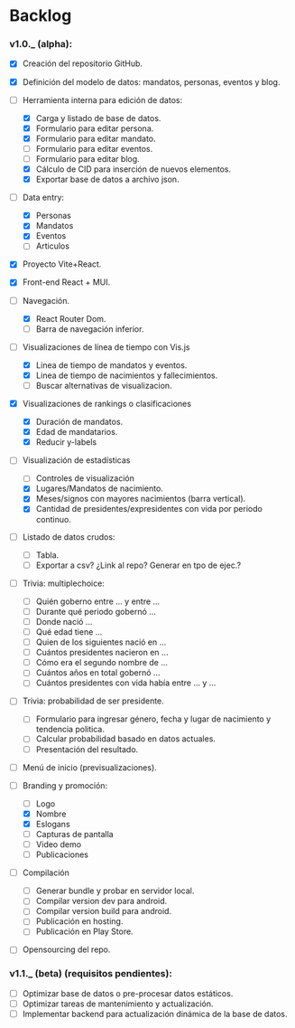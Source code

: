 # Backlog 

### v1.0._ (alpha):  
  - [x] Creación del repositorio GitHub.  
  - [x] Definición del modelo de datos: mandatos, personas, eventos y blog.  
  - [ ] Herramienta interna para edición de datos:  
    - [x] Carga y listado de base de datos.  
    - [x] Formulario para editar persona.  
    - [x] Formulario para editar mandato.  
    - [ ] Formulario para editar eventos.  
    - [ ] Formulario para editar blog.  
    - [x] Cálculo de CID para inserción de nuevos elementos.  
    - [x] Exportar base de datos a archivo json.  
  - [ ] Data entry:  
    - [x] Personas  
    - [x] Mandatos  
    - [x] Eventos  
    - [ ] Articulos  
  - [x] Proyecto Vite+React.  
  - [x] Front-end React + MUI.  
  - [ ] Navegación.  
    - [x] React Router Dom.  
    - [ ] Barra de navegación inferior.  
  - [ ] Visualizaciones de línea de tiempo con Vis.js  
    - [x] Linea de tiempo de mandatos y eventos.  
    - [x] Linea de tiempo de nacimientos y fallecimientos.  
    - [ ] Buscar alternativas de visualizacion.  
  - [x] Visualizaciones de rankings o clasificaciones  
    - [x] Duración de mandatos.  
    - [x] Edad de mandatarios.  
    - [x] Reducir y-labels  
  - [ ] Visualización de estadísticas  
    - [ ] Controles de visualización
    - [x] Lugares/Mandatos de nacimiento.  
    - [x] Meses/signos con mayores nacimientos (barra vertical).  
    - [x] Cantidad de presidentes/expresidentes con vida por periodo continuo.  
  - [ ] Listado de datos crudos:  
    - [ ] Tabla.  
    - [ ] Exportar a csv? ¿Link al repo? Generar en tpo de ejec.?  
  - [ ] Trivia: multiplechoice:  
    - [ ] Quién goberno entre ... y entre ...  
    - [ ] Durante qué periodo gobernó ...  
    - [ ] Donde nació ...  
    - [ ] Qué edad tiene ...  
    - [ ] Quien de los siguientes nació en ...  
    - [ ] Cuántos presidentes nacieron en ...  
    - [ ] Cómo era el segundo nombre de ...  
    - [ ] Cuántos años en total gobernó ...  
    - [ ] Cuántos presidentes con vida había entre ... y ...  
  - [ ] Trivia: probabilidad de ser presidente.  
    - [ ] Formulario para ingresar género, fecha y lugar de nacimiento y tendencia politica.  
    - [ ] Calcular probabilidad basado en datos actuales.  
    - [ ] Presentación del resultado.  
  - [ ] Menú de inicio (previsualizaciones).  
  - [ ] Branding y promoción:  
    - [ ] Logo  
    - [x] Nombre  
    - [x] Eslogans  
    - [ ] Capturas de pantalla  
    - [ ] Video demo  
    - [ ] Publicaciones  
  - [ ] Compilación  
    - [ ] Generar bundle y probar en servidor local.  
    - [ ] Compilar version dev para android.  
    - [ ] Compilar version build para android.  
    - [ ] Publicación en hosting.  
    - [ ] Publicación en Play Store.  
  - [ ] Opensourcing del repo.  
  

### v1.1._ (beta) (requisitos pendientes):  
  - [ ] Optimizar base de datos o pre-procesar datos estáticos.  
  - [ ] Optimizar tareas de mantenimiento y actualización.  
  - [ ] Implementar backend para actualización dinámica de la base de datos.  